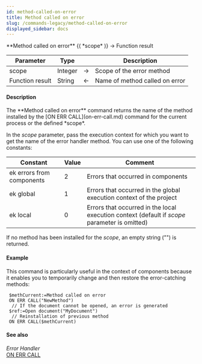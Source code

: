 ```yaml
---
id: method-called-on-error
title: Method called on error
slug: /commands-legacy/method-called-on-error
displayed_sidebar: docs
---
```


<!--REF #_command_.Method called on error.Syntax-->**Method called on error** {( *scope* )} -> Function result<!-- END REF-->
<!--REF #_command_.Method called on error.Params-->
| Parameter | Type |  | Description |
| --- | --- | --- | --- |
| scope | Integer | &rarr; | Scope of the error method |
| Function result | String | &larr; | Name of method called on error |

<!-- END REF-->

#### Description 

<!--REF #_command_.Method called on error.Summary-->The **Method called on error** command returns the name of the method installed by the [ON ERR CALL](on-err-call.md) command for the current process or the defined *scope*.<!-- END REF-->

In the *scope* parameter, pass the execution context for which you want to get the name of the error handler method. You can use one of the following constants:

| Constant                  | Value | Comment                                                                                       |
| ------------------------- | ----- | --------------------------------------------------------------------------------------------- |
| ek errors from components | 2     | Errors that occurred in components                                                            |
| ek global                 | 1     | Errors that occurred in the global execution context of the project                           |
| ek local                  | 0     | Errors that occurred in the local execution context (default if *scope* parameter is omitted) |

If no method has been installed for the *scope*, an empty string ("") is returned.

#### Example 

This command is particularly useful in the context of components because it enables you to temporarily change and then restore the error-catching methods:

```4d
 $methCurrent:=Method called on error
 ON ERR CALL("NewMethod")
  // If the document cannot be opened, an error is generated
 $ref:=Open document("MyDocument")
  // Reinstallation of previous method
 ON ERR CALL($methCurrent)
```

#### See also 

*Error Handler*  
[ON ERR CALL](on-err-call.md)  